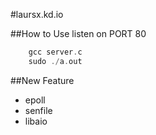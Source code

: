 #laursx.kd.io

##How to Use
listen on PORT 80
```c
	gcc server.c
	sudo ./a.out
```
##New Feature

* epoll
* senfile
* libaio


